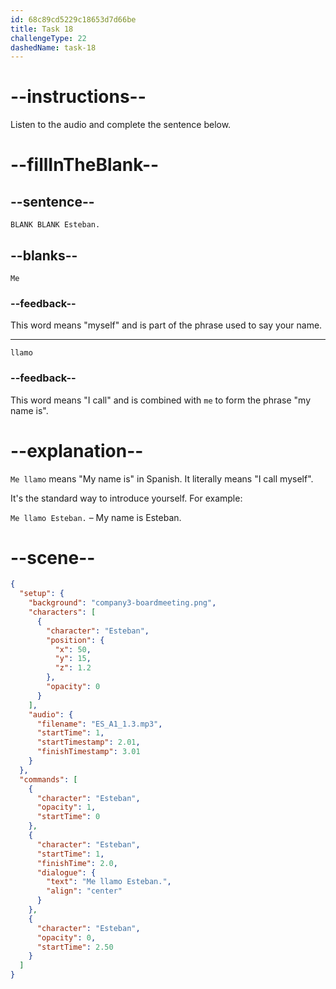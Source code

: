```yaml
---
id: 68c89cd5229c18653d7d66be
title: Task 18
challengeType: 22
dashedName: task-18
---
```


<!-- (Audio) Esteban: Me llamo Esteban -->

# --instructions--

Listen to the audio and complete the sentence below.

# --fillInTheBlank--

## --sentence--

`BLANK BLANK Esteban.`

## --blanks--

`Me`

### --feedback--

This word means "myself" and is part of the phrase used to say your name.

---

`llamo`

### --feedback--

This word means "I call" and is combined with `me` to form the phrase "my name is".

# --explanation--

`Me llamo` means "My name is" in Spanish. It literally means "I call myself".

It's the standard way to introduce yourself. For example:  

`Me llamo Esteban.` – My name is Esteban.

# --scene--

```json
{
  "setup": {
    "background": "company3-boardmeeting.png",
    "characters": [
      {
        "character": "Esteban",
        "position": {
          "x": 50,
          "y": 15,
          "z": 1.2
        },
        "opacity": 0
      }
    ],
    "audio": {
      "filename": "ES_A1_1.3.mp3",
      "startTime": 1,
      "startTimestamp": 2.01,
      "finishTimestamp": 3.01
    }
  },
  "commands": [
    {
      "character": "Esteban",
      "opacity": 1,
      "startTime": 0
    },
    {
      "character": "Esteban",
      "startTime": 1,
      "finishTime": 2.0,
      "dialogue": {
        "text": "Me llamo Esteban.",
        "align": "center"
      }
    },
    {
      "character": "Esteban",
      "opacity": 0,
      "startTime": 2.50
    }
  ]
}
```
